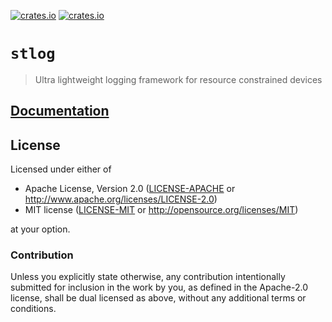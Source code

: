 [![crates.io](https://img.shields.io/crates/v/stlog.svg)](https://crates.io/crates/stlog)
[![crates.io](https://img.shields.io/crates/d/stlog.svg)](https://crates.io/crates/stlog)

# `stlog`

> Ultra lightweight logging framework for resource constrained devices

## [Documentation](https://japaric.github.io/stlog/stlog/)

## License

Licensed under either of

- Apache License, Version 2.0 ([LICENSE-APACHE](LICENSE-APACHE) or
  http://www.apache.org/licenses/LICENSE-2.0)
- MIT license ([LICENSE-MIT](LICENSE-MIT) or http://opensource.org/licenses/MIT)

at your option.

### Contribution

Unless you explicitly state otherwise, any contribution intentionally submitted
for inclusion in the work by you, as defined in the Apache-2.0 license, shall be
dual licensed as above, without any additional terms or conditions.
